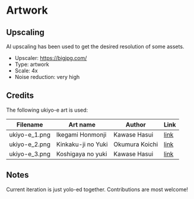 # Artwork

## Upscaling

AI upscaling has been used to get the desired resolution of some assets.

- Upscaler: https://bigjpg.com/
- Type: artwork
- Scale: 4x
- Noise reduction: very high

## Credits

The following ukiyo-e art is used:

**Filename**  | **Art name**       | **Author**     | **Link**
------------- | ------------------ | -------------- | ---------------------------------------------------------------------------------------------------
ukiyo-e_1.png | Ikegami Honmonji   | Kawase Hasui   | [link](https://ukiyo-e.org/image/jaodb/Kawase_Hasui-No_Series-Ikegami_Honmonji-00032831-030330-F06)
ukiyo-e_2.png | Kinkaku-ji no Yuki | Okumura Koichi | [link](https://ukiyo-e.org/image/artelino/12647g1)
ukiyo-e_3.png | Koshigaya no yuki  | Kawase Hasui   | [link](https://ukiyo-e.org/image/mfa/sc205880)

## Notes

Current iteration is just yolo-ed together. Contributions are most welcome!
